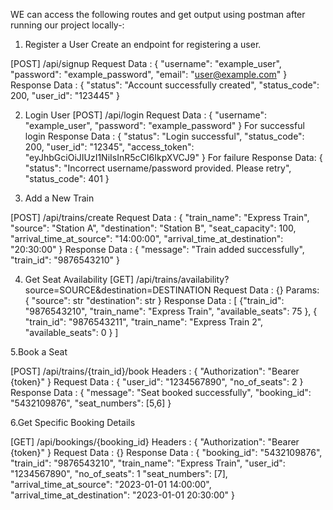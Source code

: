 WE can access the following routes and get output using postman after running our project locally-:

1. Register a User
Create an endpoint for registering a user.

[POST] /api/signup
Request Data : {
"username": "example_user",
"password": "example_password",
"email": "user@example.com"
}
Response Data : {
"status": "Account successfully created",
"status_code": 200,
"user_id": "123445"
}

2. Login User
[POST] /api/login
Request Data : {
"username": "example_user",
"password": "example_password"
}
For successful login
Response Data : {
"status": "Login successful",
"status_code": 200,
"user_id": "12345",
"access_token": "eyJhbGciOiJIUzI1NiIsInR5cCI6IkpXVCJ9"
}
For failure
Response Data: {
"status": "Incorrect username/password provided. Please retry",
"status_code": 401
}

3. Add a New Train

[POST] /api/trains/create
Request Data : {
"train_name": "Express Train",
"source": "Station A",
"destination": "Station B",
"seat_capacity": 100,
"arrival_time_at_source": "14:00:00",
"arrival_time_at_destination": "20:30:00"
}
Response Data : {
"message": "Train added successfully",
"train_id": "9876543210"
}

4. Get Seat Availability
[GET] /api/trains/availability?source=SOURCE&destination=DESTINATION
Request Data : {}
Params: {
"source": str
"destination": str
}
Response Data : [
{"train_id": "9876543210",
"train_name": "Express Train",
"available_seats": 75
},
{
"train_id": "9876543211",
"train_name": "Express Train 2",
"available_seats": 0
}
]

5.Book a Seat

[POST] /api/trains/{train_id}/book
Headers : {
"Authorization": "Bearer {token}"
}
Request Data : {
"user_id": "1234567890",
"no_of_seats": 2
}
Response Data : {
"message": "Seat booked successfully",
"booking_id": "5432109876",
"seat_numbers": [5,6]
}

6.Get Specific Booking Details

[GET] /api/bookings/{booking_id}
Headers : {
"Authorization": "Bearer {token}"
}
Request Data : {}
Response Data : {
"booking_id": "5432109876",
"train_id": "9876543210",
"train_name": "Express Train",
"user_id": "1234567890",
"no_of_seats": 1
"seat_numbers": [7],
"arrival_time_at_source": "2023-01-01 14:00:00",
"arrival_time_at_destination": "2023-01-01 20:30:00"
}


